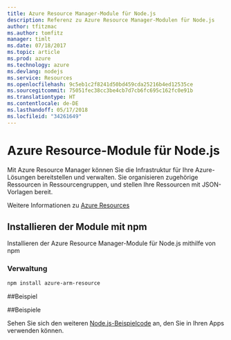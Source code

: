 ```yaml
---
title: Azure Resource Manager-Module für Node.js
description: Referenz zu Azure Resource Manager-Modulen für Node.js
author: tfitzmac
ms.author: tomfitz
manager: timlt
ms.date: 07/18/2017
ms.topic: article
ms.prod: azure
ms.technology: azure
ms.devlang: nodejs
ms.service: Resources
ms.openlocfilehash: 9c5eb1c2f8241d50bd459cda25216b4ed12535ce
ms.sourcegitcommit: 75051fec38cc3be4cb7d7cb6fc695c162fc0e91b
ms.translationtype: HT
ms.contentlocale: de-DE
ms.lasthandoff: 05/17/2018
ms.locfileid: "34261649"
---
```

# <a name="azure-resource-modules-for-nodejs"></a>Azure Resource-Module für Node.js

Mit Azure Resource Manager können Sie die Infrastruktur für Ihre Azure-Lösungen bereitstellen und verwalten. Sie organisieren zugehörige Ressourcen in Ressourcengruppen, und stellen Ihre Ressourcen mit JSON-Vorlagen bereit.

Weitere Informationen zu [Azure Resources](https://docs.microsoft.com/azure/azure-resource-manager/)

## <a name="install-the-modules-with-npm"></a>Installieren der Module mit npm

Installieren der Azure Resource Manager-Module für Node.js mithilfe von npm

### <a name="management"></a>Verwaltung

```bash
npm install azure-arm-resource
```

##<a name="example"></a>Beispiel

##<a name="samples"></a>Beispiele

Sehen Sie sich den weiteren [Node.js-Beispielcode](https://azure.microsoft.com/resources/samples/?platform=nodejs) an, den Sie in Ihren Apps verwenden können.